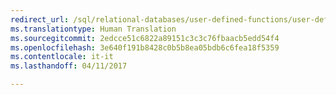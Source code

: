 ```yaml
--- 
redirect_url: /sql/relational-databases/user-defined-functions/user-defined-functions
ms.translationtype: Human Translation
ms.sourcegitcommit: 2edcce51c6822a89151c3c3c76fbaacb5edd54f4
ms.openlocfilehash: 3e640f191b8428c0b5b8ea05bdb6c6fea18f5359
ms.contentlocale: it-it
ms.lasthandoff: 04/11/2017

--- 
```


